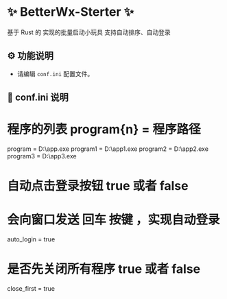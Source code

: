 # ✨ BetterWx-Sterter ✨

基于 Rust 的 实现的批量启动小玩具
支持自动排序、自动登录

## ⚙️ 功能说明

- 请编辑 `conf.ini` 配置文件。

## 📜 conf.ini 说明

# 程序的列表 program{n} = 程序路径

program = D:\app.exe
program1 = D:\app1.exe
program2 = D:\app2.exe
program3 = D:\app3.exe

# 自动点击登录按钮 true 或者 false
# 会向窗口发送 回车 按键 ，实现自动登录

auto_login = true

# 是否先关闭所有程序 true 或者 false

close_first = true

